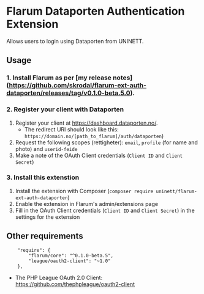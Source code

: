 # Flarum Dataporten Authentication Extension

Allows users to login using Dataporten from UNINETT.

## Usage

### 1. Install Flarum as per [my release notes] (https://github.com/skrodal/flarum-ext-auth-dataporten/releases/tag/v0.1.0-beta.5.0).


### 2. Register your client with Dataporten

1. Register your client at https://dashboard.dataporten.no/. 
    - The redirect URI should look like this: `https://domain.no/[path_to_flarum]/auth/dataporten`)
2. Request the following scopes (rettigheter): `email`, `profile` (for name and photo) and `userid-feide`
3. Make a note of the OAuth Client credentials (`Client ID` and `Client Secret`)

### 3. Install this extenstion

1. Install the extension with Composer (`composer require uninett/flarum-ext-auth-dataporten`)
2. Enable the extension in Flarum's admin/extensions page
3. Fill in the OAuth Client credentials (`Client ID` and `Client Secret`) in the settings for the extension

## Other requirements

```
    "require": {
        "flarum/core": "^0.1.0-beta.5",
        "league/oauth2-client": "~1.0"
    },
```

- The PHP League OAuth 2.0 Client: https://github.com/thephpleague/oauth2-client
